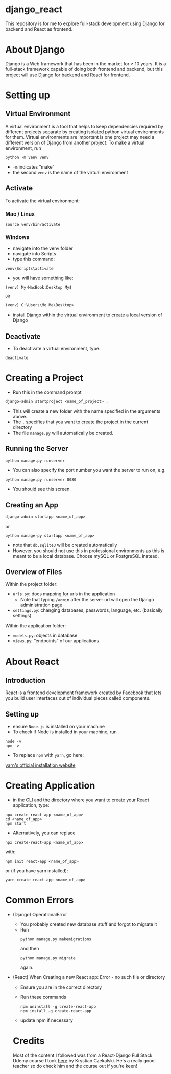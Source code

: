 # django_react
This repository is for me to explore full-stack development using Django for backend and React as frontend.
# About Django
Django is a Web framework that has been in the market for ≥ 10 years. It is a full-stack framework capable of doing both frontend and backend, but this project will use Django for backend and React for frontend.
# Setting up
## Virtual Environment
A virtual environment is a tool that helps to keep dependencies required by different projects separate by creating isolated python virtual environments for them. Virtual environments are important is one project may need a different version of Django from another project.
To make a virtual environment, run
```
python -m venv venv
```
- `-m` indicates “make”
- the second `venv` is the name of the virtual environment
## Activate

To activate the virtual environment:

### Mac / Linux

```
source venv/bin/activate
```

### Windows

- navigate into the venv folder
- navigate into Scripts
- type this command:

```
venv\Scripts\activate
```

- you will have something like:

```
(venv) My-MacBook:Desktop My$ 

OR

(venv) C:\Users\Me Me\Desktop>
```

- install Django within the virtual environment to create a local version of Django

## Deactivate

- To deactivate a virtual environment, type:

```
deactivate
```

# Creating a Project

- Run this in the command prompt

```
django-admin startproject <name_of_project> .
```

- This will create a new folder with the name specified in the arguments above.
- The `.` specifies that you want to create the project in the current directory
- The file `manage.py` will automatically be created.

## Running the Server

```
python manage.py runserver
```

- You can also specify the port number you want the server to run on, e.g.

```
python manage.py runserver 8080
```

- You should see this screen.

## Creating an App

```
django-admin startapp <name_of_app>
```

or

```
python manage-py startapp <name_of_app>
```

- note that `db.sqlite3` will be created automatically
- However, you should not use this in professional environments as this is meant to be a local database. Choose mySQL or PostgreSQL instead.

## Overview of Files

Within the project folder:

- `urls.py`: does mapping for urls in the application
    - Note that typing `/admin` after the server url will open the Django administration page
- `settings.py`: changing databases, passwords, language, etc. (basically settings)

Within the application folder:

- `models.py`: objects in database
- `views.py`: “endpoints” of our applications

# About React

## Introduction
React is a frontend development framework created by Facebook that lets you build user interfaces out of individual pieces called components.

## Setting up

- ensure `Node.js` is installed on your machine
- To check if Node is installed in your machine, run

```
node -v
npm -v
```

- To replace `npm` with `yarn`, go here:

[yarn's official installation website](https://classic.yarnpkg.com/lang/en/docs/install/#windows-stable)

# Creating Application

- in the CLI and the directory where you want to create your React application, type:

```
npx create-react-app <name_of_app>
cd <name_of_app>
npm start
```

- Alternatively, you can replace

```
npx create-react-app <name_of_app>
```

with:

```
npm init react-app <name_of_app>
```

or (if you have yarn installed):

```
yarn create react-app <name_of_app>
```

# Common Errors
- (Django) OperationalError
    - You probably created new database stuff and forgot to migrate it
    - Run 
        ```
        python manage.py makemigrations
        ``` 
        and then 
        ```
        python manage.py migrate
        ```
        again.
- (React) When Creating a new React app: Error - no such file or directory
    - Ensure you are in the correct directory
    - Run these commands
        
        ```
        npm uninstall -g create-react-app
        npm install -g create-react-app
        ```
        
    - update npm if necessary
 
  # Credits
  Most of the content I followed was from a React-Django Full Stack Udemy course I took [here](https://www.udemy.com/course/react-django-full-stack/) by Krystian Czekalski. He's a really good teacher so do check him and the course out if you're keen!
